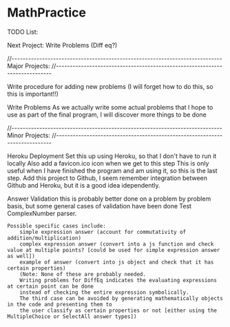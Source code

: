 # MathPractice
TODO List:

Next Project:
	Write Problems (Diff eq?)

//----------------------------------------------------------------------------
Major Projects:
//----------------------------------------------------------------------------

Write procedure for adding new problems (I will forget how to do this, so this is important!!)

Write Problems
	As we actually write some actual problems that I hope to use as part of the final program, I will discover more things to be done


//----------------------------------------------------------------------------
Minor Projects:
//----------------------------------------------------------------------------

Heroku Deployment
	Set this up using Heroku, so that I don't have to run it locally
	Also add a favicon.ico icon when we get to this step
	This is only useful when I have finished the program and am using it, so this is the last step.
	Add this project to Github, I seem remember integration between Github and Heroku, but it is a good idea idependently.

Answer Validation 
	this is probably better done on a problem by problem basis, but some general cases of validation have been done
	Test ComplexNumber parser.

	Possible specific cases include:
		simple expression answer (account for commutativity of addition/multiplication)
		complex expression answer (convert into a js function and check value at multiple points? [could be used for simple expression answer as well])
		example of answer (convert into js object and check that it has certain properties)
		(Note: None of these are probably needed.
		Writing problems for DiffEq indicates the evaluating expressions at certain point can be done 
		instead of checking the entire expression symbolically.  
		The third case can be avoided by generating mathematically objects in the code and presenting them to
		the user classify as certain properties or not [either using the MultipleChoice or SelectAll answer types])
